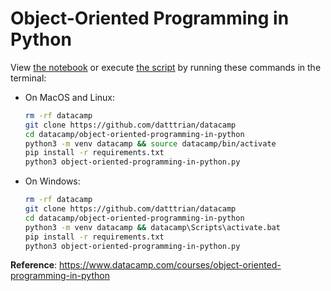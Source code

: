 # Object-Oriented Programming in Python

View [the notebook](object-oriented-programming-in-python.ipynb) or execute [the script](object-oriented-programming-in-python.py) by running these commands in the terminal:

- On MacOS and Linux:

    ``` bash
    rm -rf datacamp
    git clone https://github.com/datttrian/datacamp
    cd datacamp/object-oriented-programming-in-python
    python3 -m venv datacamp && source datacamp/bin/activate
    pip install -r requirements.txt
    python3 object-oriented-programming-in-python.py
    ```

- On Windows:

    ``` bash
    rm -rf datacamp
    git clone https://github.com/datttrian/datacamp
    cd datacamp/object-oriented-programming-in-python
    python3 -m venv datacamp && datacamp\Scripts\activate.bat
    pip install -r requirements.txt
    python3 object-oriented-programming-in-python.py
    ```

**Reference**: https://www.datacamp.com/courses/object-oriented-programming-in-python
